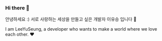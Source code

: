 ### Hi there 👋

안녕하세요 :)
서로 사랑하는 세상을 만들고 싶은 개발자 이유승 입니다 🌸

I am LeeYuSeung, a developer who wants to make a world where we love each other. ❤️
